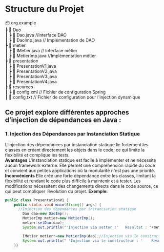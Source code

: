 #  Structure du Projet  

📦 org.example <br> 
 ┣ 📂 Dao <br> 
 ┃ ┣ 📜 Dao.java          //Interface DAO    <br> 
 ┃ ┣ 📜 DaoImp.java       // Implémentation de DAO    <br> 
 ┣ 📂 metier   <br> 
 ┃ ┣ 📜 IMetier.java      // Interface métier   <br> 
 ┃ ┣ 📜 MetierImp.java    //Implémentation métier   <br> 
 ┣ 📂 presentation  <br> 
 ┃ ┣ 📜 PresentationV1.java    <br> 
 ┃ ┣ 📜 PresentationV2.java     <br> 
 ┃ ┣ 📜 PresentationV3.java    <br> 
  ┃ ┣ 📜 PresentationV4.java    <br> 
 ┣ 📂 resources  <br> 
 ┃ ┣ 📜 config.xml         // Fichier de configuration Spring    <br> 
 ┃ 📜 config.txt         // Fichier de configuration pour l'injection dynamique    <br> 





##  Ce projet explore différentes approches d’injection de dépendances en Java :  <br> 

### 1. Injection des Dépendances par Instanciation Statique <br>
L’injection des dépendances par instanciation statique lie fortement les classes en créant directement les objets dans le code, ce qui limite la flexibilité et complique les tests. <br>
**Avantages**
L'instanciation statique est facile à implémenter et ne nécessite aucun framework externe. Elle permet une compréhension rapide du code et convient aux petites applications où la modularité n'est pas une priorité. <br>
**Inconvénients**
Elle crée une forte dépendance entre les classes, limitant la flexibilité et rendant le code plus difficile à maintenir et à tester. Les modifications nécessitent des changements directs dans le code source, ce qui peut compliquer l’évolution du projet.
**Exemple:**
```java
public class PresentationV1 {
    public static void main(String[] args) {
      //Injection des dépendances par instanciation statique
        Dao dao=new DaoImp();
        MetierImp metier=new MetierImp();
        metier.setDao(dao);
        System.out.println("'Injection via setter :'   Resultat : "+metier.calcul());

        IMetier metierr=new MetierImp(dao);//Injection via le constructeur
        System.out.println(" 'Injection via le constructeur : '    Resultat : "+metier.calcul());
    }}

 
